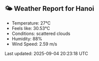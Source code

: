<!-- WEATHER-START -->
## 🌤 Weather Report for Hanoi

- Temperature: 27°C
- Feels like: 30.53°C
- Conditions: scattered clouds
- Humidity: 88%
- Wind Speed: 2.59 m/s

Last updated: 2025-09-04 20:23:18 UTC
<!-- WEATHER-END -->

